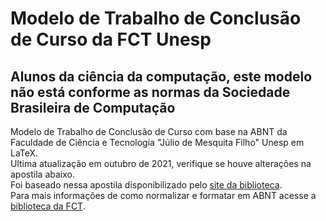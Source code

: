 # Modelo de Trabalho de Conclusão de Curso da FCT Unesp

## Alunos da ciência da computação, este modelo não está conforme as normas da Sociedade Brasileira de Computação

Modelo de Trabalho de Conclusão de Curso com base na ABNT da Faculdade de Ciência e Tecnologia "Júlio de Mesquita Filho" Unesp em LaTeX.  
Ultima atualização em outubro de 2021, verifique se houve alterações na apostila abaixo.  
Foi baseado nessa apostila disponibilizado pelo [site da biblioteca](https://www.fct.unesp.br/Home/Biblioteca/abnt/apostila_abnt_word_bpp_2021.pdf).  
Para mais informações de como normalizar e formatar em ABNT acesse a [biblioteca da FCT](https://www.fct.unesp.br/#!/biblioteca2340/normalizacao/abnt/).
